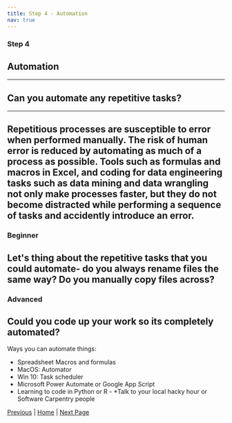 ```yaml
---
title: Step 4 - Automation
nav: true
---
```


### Step 4
## Automation
---
## Can you automate any repetitive tasks? 
---
Repetitious processes are susceptible to error when performed manually. The risk of human error is reduced by automating as much of a process as possible. Tools such as formulas and macros in Excel, and coding for data engineering tasks such as data mining and data wrangling not only make processes faster, but they do not become distracted while performing a sequence of tasks and accidently introduce an error.
---
### Beginner
Let's thing about the repetitive tasks that you could automate- do you always rename files the same way? Do you manually copy files across?
---
### Advanced
Could you code up your work so its completely automated? 
---
Ways you can automate things:
* Spreadsheet Macros and formulas
* MacOS: Automator
* Win 10: Task scheduler
* Microsoft Power Automate or Google App Script
* Learning to code in Python or R - *Talk to your local hacky hour or Software Carpentry people

[Previous](https://guereslib.github.io/Reproducible-Research-Things/Step3FolderStruct) | [Home](https://guereslib.github.io/Reproducible-Research-Things/) | [Next Page](https://guereslib.github.io/Reproducible-Research-Things/Step5Version)
